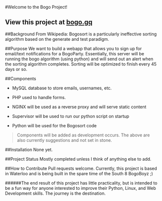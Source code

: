 #Welcome to the Bogo Project!

## View this project at [bogo.gq](bogo.gq)

##Background
From Wikipedia: Bogosort is a particularly ineffective sorting algorithm based on the generate and test paradigm.

##Purpose
We want to build a webapp that allows you to sign up for email/text notifications for a BogoParty. Essentially, this server will be running the bogo algorithm (using python) and will send out an alert when the sorting algorithm completes. Sorting will be optimized to finish every 45 days or so.

##Components
- MySQL database to store emails, usernames, etc.

- PHP used to handle forms.

- NGINX will be used as a reverse proxy and will serve static content

- Supervisor will be used to run our python script on startup

- Python will be used for the Bogosort code

> Components will be added as development occurs. The above are also currently suggestions and not set in stone. 

##Installation
None yet.

##Project Status
Mostly completed unless I think of anything else to add.

##How to Contribute
Pull requests welcome. Currently, this project is based in Waterloo and is being built in the spare time of the South 8 BogoBoyz ;)

######The end result of this project has little practicality, but is intended to be a fun way for anyone interested to improve their Python, Linux, and Web Development skills. The journey is the destination.
